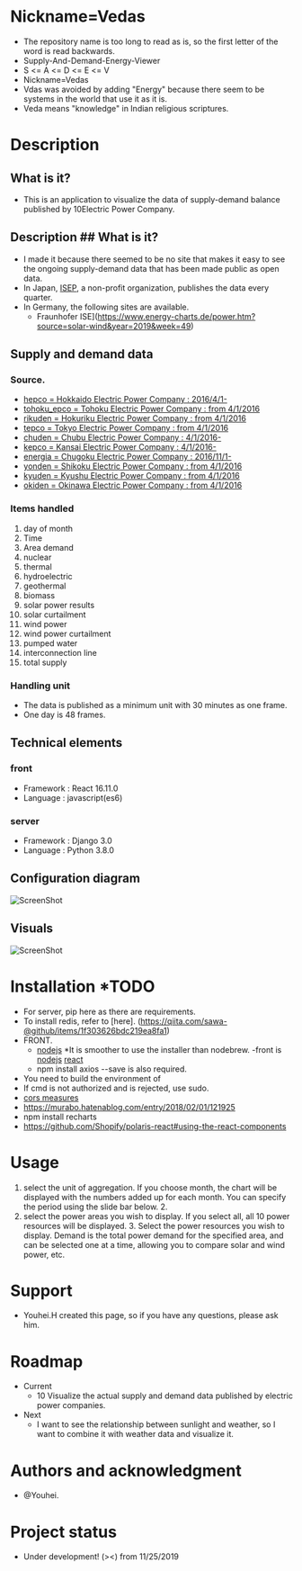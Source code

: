 # Nickname=Vedas
- The repository name is too long to read as is, so the first letter of the word is read backwards.
- Supply-And-Demand-Energy-Viewer
- S <= A <= D <= E <= V
- Nickname=Vedas
- Vdas was avoided by adding "Energy" because there seem to be systems in the world that use it as it is.
- Veda means "knowledge" in Indian religious scriptures.

# Description
## What is it?
  - This is an application to visualize the data of supply-demand balance published by 10Electric Power Company.
## Description ## What is it?
  - I made it because there seemed to be no site that makes it easy to see the ongoing supply-demand data that has been made public as open data.
  - In Japan, [ISEP](https://isep-energychart.com/graphics/), a non-profit organization, publishes the data every quarter.
  - In Germany, the following sites are available.
    - Fraunhofer ISE](https://www.energy-charts.de/power.htm?source=solar-wind&year=2019&week=49)

## Supply and demand data
### Source.

 - [hepco = Hokkaido Electric Power Company : 2016/4/1-](https://www.hepco.co.jp/energy/recyclable_energy/fixedprice_purchase/supply_demand_results.html)
 - [tohoku_epco = Tohoku Electric Power Company : from 4/1/2016](http://setsuden.tohoku-epco.co.jp/download.html)
 - [rikuden = Hokuriku Electric Power Company : from 4/1/2016](http://www.rikuden.co.jp/rule/area_jisseki.html)
 - [tepco = Tokyo Electric Power Company : from 4/1/2016](http://www.tepco.co.jp/forecast/html/area_data-j.html)
 - [chuden = Chubu Electric Power Company : 4/1/2016-](https://denki-yoho.chuden.jp/)
 - [kepco = Kansai Electric Power Company : 4/1/2016-](https://www.kepco.co.jp/energy_supply/supply/denkiyoho/area_jisseki.html)
 - [energia = Chugoku Electric Power Company : 2016/11/1-](http://www.energia.co.jp/retailer/eria_jyukyu.html)
 - [yonden = Shikoku Electric Power Company : from 4/1/2016](https://www.yonden.co.jp/nw/renewable_energy/data/supply_demand.html)
 - [kyuden = Kyushu Electric Power Company : from 4/1/2016](http://www.kyuden.co.jp/wheeling_disclosure.html)
 - [okiden = Okinawa Electric Power Company : from 4/1/2016](https://www.okiden.co.jp/business-support/service/supply-and-demand/index.html)

### Items handled

  1. day of month
  2. Time
  3. Area demand
  4. nuclear
  5. thermal
  6. hydroelectric
  7. geothermal
  8. biomass
  9. solar power results
  10. solar curtailment
  11. wind power
  12. wind power curtailment
  13. pumped water
  14. interconnection line
  15. total supply
   
### Handling unit
 - The data is published as a minimum unit with 30 minutes as one frame.
 - One day is 48 frames.

## Technical elements
### front
 - Framework : React 16.11.0
 - Language : javascript(es6)

### server

 - Framework : Django 3.0
 - Language : Python 3.8.0

## Configuration diagram
<img src="https://github.com/panair-jp/supply-and-demand-viewer/blob/master/readme_img/screenshot_20200925.png" alt="ScreenShot">

## Visuals

<img src="https://github.com/panair-jp/supply-and-demand-viewer/blob/master/readme_img/screenshot_20191215.png" alt="ScreenShot">

# Installation *TODO
- For server, pip here as there are requirements.
 - To install redis, refer to [here]. (https://qiita.com/sawa-@github/items/1f303626bdc219ea8fa1)
 - FRONT.
   - [nodejs](https://reffect.co.jp/html/npm-install-in-mac) *It is smoother to use the installer than nodebrew.
   -front is [nodejs]() [react](https://qiita.com/spice/items/b75afb607f1d2e1172a2#react%E3%81%AE%E4%BE%BF%E5%88%A9%E3%81%AA%E3%82%B3%E3%83%9E%E3%83%B3%E3%83%89%E3%82%92%E4%BD%BF%E3%81%88%E3%82%8B%E3%82%88%E3%81%86%E3%81%AB%E3%81%99%E3%82%8B)
   - npm install axios --save is also required.
 - You need to build the environment of
 - If cmd is not authorized and is rejected, use sudo.
 - [cors measures](https://qiita.com/karintou/items/52ee1f7c5fa641980188)
 - https://murabo.hatenablog.com/entry/2018/02/01/121925
 - npm install recharts
 - https://github.com/Shopify/polaris-react#using-the-react-components

# Usage
 1. select the unit of aggregation. If you choose month, the chart will be displayed with the numbers added up for each month. You can specify the period using the slide bar below. 2.
 2. select the power areas you wish to display. If you select all, all 10 power resources will be displayed. 3.
 Select the power resources you wish to display. Demand is the total power demand for the specified area, and can be selected one at a time, allowing you to compare solar and wind power, etc.

# Support
- Youhei.H created this page, so if you have any questions, please ask him.

# Roadmap
- Current
  - 10 Visualize the actual supply and demand data published by electric power companies.
- Next
  - I want to see the relationship between sunlight and weather, so I want to combine it with weather data and visualize it.

# Authors and acknowledgment
- @Youhei.

# Project status
- Under development! (><) from 11/25/2019
 
